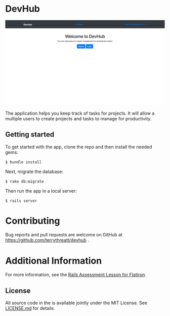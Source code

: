# DevHub

![DevHub](app/assets/images/Devhub-home-1.jpg)

 The application helps you keep track of tasks for projects. It will allow a multiple users to create projects and tasks to manage for productivity. 

## Getting started

To get started with the app, clone the repo and then install the needed gems:

```
$ bundle install
```

Next, migrate the database:

```
$ rake db:migrate
```

Then run the app in a local server:

```
$ rails server
```

# Contributing
Bug reports and pull requests are welcome on GitHub at https://github.com/terrythreatt/devhub .

# Additional Information

For more information, see the
[Rails Assessment Lesson for Flatiron](https://github.com/learn-co-students/rails-assessment-v-000).

## License

All source code in the is available jointly under the MIT License. See
[LICENSE.md](LICENSE.md) for details.
